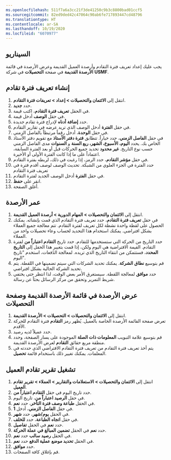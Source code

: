```yaml
---
ms.openlocfilehash: 511f7a6a3cc21f3de41250c9b3c8800bad01ccf5
ms.sourcegitcommit: 82ed9ded42c47064c90ab6fe717893447cd48796
ms.translationtype: HT
ms.contentlocale: ar-SA
ms.lasthandoff: 10/19/2020
ms.locfileid: "6070977"
---
```

## <a name="scenario"></a>السيناريو
يجب عليك إعداد تعريف فترة التقادم وأرصدة العميل القديمة وعرض الأرصدة في قائمة **الأرصدة القديمة** في صفحة **التحصيلات** في شركة **USMF**.

## <a name="create-an-aging-period-definition"></a>إنشاء تعريف فترة تقادم 

1.  انتقل إلى **الائتمان والتحصيلات > إعداد > تعريفات فترة التقادم**.
2.  حدد **جديد‏‎**.
3.  في الحقل **تعريف فترة التقادم**، اكتب قيمة.
4.  في حقل **الوصف** أدخل قيمة.
5.  حدد **إضافة** **أدناه** لإدراج فترة تقادم جديدة.
6.  في حقل **الفترة** أدخل الوصف الذي تريد عرضه في تقارير التقادم.
7.  في حقل **الوحدة**، أدخل رقماً مرتبطاً بالفاصل الزمني.
8.  في حقل **الفاصل الزمني**، حدد خياراً. تتطابق **فترة دفتر الأستاذ** مع تقويم دفتر الأستاذ الخاص بك. يحدد **اليوم، الأسبوع، الشهر، ربع السنة** و **السنوات** مدى الفاصل الزمني حسب نوع التاريخ. **غير محدود** تحديد جميع الحركات قبل أو بعد الفترة السابقة، اعتماداً على ما إذا كانت الفترة الأولى أو الأخيرة.
9.  في حقل **مؤشر التقادم**، حدد الرمز، إذا رغبت في ذلك، لربطه بفترة التقادم.
10. حدد الفترة في الجزء العلوي من الشبكة. تحديث الوصف لوصف أقدم فترة في تعريف فترة التقادم
11. في حقل **الفترة** أدخل الوصف الجديد لفترة التقادم.
12. انقر على **حفظ**.
12. أغلق الصفحة.

## <a name="age-the-balances"></a>عمر الأرصدة 

1.  انتقل إلى **الائتمان والتحصيلات > المهام الدورية > أرصدة العميل القديمة**.
2.  في حقل **تعريف فترة التقادم**، حدد تعريف فترة التقادم الذي قمت بإنشائه. يمكنك الحصول على لقطة واحدة نشطة لكل تعريف لفترة التقادم. تتم معالجة جميع العملاء بشكل افتراضي. يمكنك استخدام هذا التحديد لحساب وعاء تحصيلات واحد من العملاء.
3. حدد التاريخ من الحركة التي ستستخدمها للتقادم. حدد تاريخ **التقادم اعتباراً من** لفترة التقادم. القيمة الافتراضية هي اليوم ولكن، إذا قمت بتغيير هذا الحقل إلى **التاريخ المحدد**، فستتمكن من انتقاء التاريخ الذي تريده. لمعالجة الدُفعات، استخدم "تاريخ اليوم".
4. قم بتوسيع **نطاق** **الشركة**. يمكنك تحديد الشركات التي سيتم تضمينها في اللقطة. يتم تحديد الشركة الحالية بشكل افتراضي.
5. حدد **موافق** لمعالجة اللقطة. سيستغرق الأمر بعض الوقت، لذا انتظر حتى يختفي شريط التمرير وتحقق من مركز الرسائل بحثاً عن رسالة.

## <a name="view-the-balances-on-the-aged-balances-list-and-the-collections-page"></a>عرض الأرصدة في قائمة الأرصدة القديمة وصفحة التحصيلات 

1. انتقل إلى **الائتمان والتحصيلات > التحصيلات > الأرصدة القديمة**.
2. تعرض صفحة القائمة الأرصدة الخاصة بالعميل. يُظهر رمز **التقادم** فترة التقادم للحركة الأقدم.
3. حدد عميلاً لديه رصيد.
4. قم بتوسيع علامة التبويب **المعلومات ذات الصلة** الموجودة على يسار الصفحة، وحدد منطقة مربع حقائق **التقادم** لعرض الأرصدة القديمة.
5. يتم أخذ تعريف فترة التقادم من تعريف فترة التقادم الافتراضي الذي حددته في المعلمات. يمكنك تغيير ذلك باستخدام قائمة **تحصيل**.

## <a name="run-the-customer-aging-report"></a>تشغيل تقرير تقادم العميل 

1.  انتقل إلى **الائتمان والتحصيلات > الاستعلامات والتقارير > العملاء > تقرير تقادم العميل**.
2.  حدد تاريخ اليوم في حقل **التقادم اعتباراً من**.
3.  في حقل **الرصيد** **اعتباراً من**، تاريخ اليوم.
4.  في الحقل **طباعة وصف فترة التأخر**، حدد **نعم**.
5.  في حقل **الفاصل الزمني**، أدخل **1**.
6.  في الحقل **يوم/شهر**، حدد **شهر**.
7.  في حقل **اتجاه** **الطباعة**، حدد **للخلف**.
8.  حدد **نعم** في الحقل **تفاصيل**.
9.  حدد **نعم** في الحقل **تضمين** **المبالغ** **في** **عملة**
    **الحركة**.
10. حدد **نعم‏‎** في الحقل **رصيد** **سالب**.
11. حدد **نعم‏‎** في الحقل **تحديد موضع** **عملية الدفع**.
12. حدد **موافق**.
13. قم بإغلاق كافة الصفحات.
